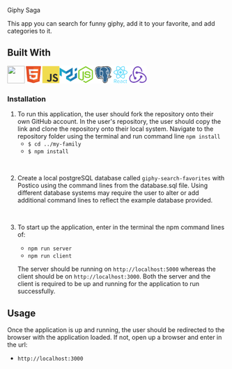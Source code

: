 Giphy Saga

This app you can search for funny giphy, add it to your favorite, and add categories to it.


## Built With

<a href="http://expressjs.com/en/resources/middleware/multer.html"><img src="https://user-images.githubusercontent.com/6388707/66124653-463a2d00-e5e5-11e9-8fed-b5bca26b66ea.png" height="40px" width="40px" /></a><a href="https://developer.mozilla.org/en-US/docs/Web/HTML"><img src="https://raw.githubusercontent.com/devicons/devicon/master/icons/html5/html5-original.svg" height="40px" width="40px" /></a><a href="https://developer.mozilla.org/en-US/docs/Web/JavaScript"><img src="https://raw.githubusercontent.com/devicons/devicon/master/icons/javascript/javascript-original.svg" height="40px" width="40px" /></a><a href="https://material-ui.com/"><img src="https://raw.githubusercontent.com/devicons/devicon/master/icons/materialui/materialui-original.svg" height="40px" width="40px" /></a><a href="https://nodejs.org/en/"><img src="https://raw.githubusercontent.com/devicons/devicon/master/icons/nodejs/nodejs-original.svg" height="40px" width="40px" /></a><a href="https://www.postgresql.org/"><img src="https://raw.githubusercontent.com/devicons/devicon/master/icons/postgresql/postgresql-original.svg" height="40px" width="40px" /></a><a href="https://reactjs.org/"><img src="https://raw.githubusercontent.com/devicons/devicon/master/icons/react/react-original-wordmark.svg" height="40px" width="40px" /></a><a href="https://redux.js.org/"><img src="https://raw.githubusercontent.com/devicons/devicon/master/icons/redux/redux-original.svg" height="40px" width="40px" /></a>

<!-- ### Prerequisites

Softwares used in creating this application includes:

- [Visual Studio Code](https://code.visualstudio.com/)
- [PostgreSQL](https://www.postgresql.org/)
- [Postico](https://eggerapps.at/postico/)
- [Node.js](https://nodejs.org/en/)
- [Nodemon](https://nodemon.io/)
- [Multer](http://expressjs.com/en/resources/middleware/multer.html)

The application's repository may require alterations to lines of codes if used with other softwares that are not listed above.
 -->
### Installation

1. To run this application, the user should fork the repository onto their own GitHub account. In the user's repository, the user should copy the link and clone the repository onto their local system. Navigate to the repository folder using the terminal and run command line `npm install`
   - `$ cd ../my-family`
   - `$ npm install`

<br />

2.  Create a local postgreSQL database called `giphy-search-favorites` with Postico using the command lines from the database.sql file. Using different database systems may require the user to alter or add additional command lines to reflect the example database provided.

<br />

3. To start up the application, enter in the terminal the npm command lines of:

   - `npm run server`
   - `npm run client`

   The server should be running on `http://localhost:5000` whereas the client should be on `http://localhost:3000`. Both the server and the client is required to be up and running for the application to run successfully.

## Usage

Once the application is up and running, the user should be redirected to the browser with the application loaded. If not, open up a browser and enter in the url:

- `http://localhost:3000`

